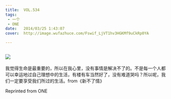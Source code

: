 ```yaml
---
title:	VOL.534
tags:
 - 一个
 - ONE
date:	2014/03/25 1:43:07
cover:	http://image.wufazhuce.com/Fswif_LjVT1hv3HGKMf9uCkRp0YA

---
```

![](http://image.wufazhuce.com/Fswif_LjVT1hv3HGKMf9uCkRp0YA)
---

我觉得生命是最重要的，所以在我心里，没有事情是解决不了的。不是每一个人都可以幸运地过自己理想中的生活，有楼有车当然好了，没有难道哭吗？所以呢，我们一定要享受我们所过的生活。from《新不了情》
 
Reprinted from ONE
